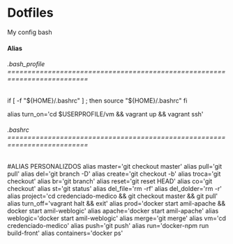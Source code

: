 # Dotfiles
My config bash

#### Alias

###### .bash_profile ==========================================================================

if [ -f "${HOME}/.bashrc" ] ; then
  source "${HOME}/.bashrc"
fi

alias turn_on='cd $USERPROFILE/vm && vagrant up && vagrant ssh'


###### .bashrc ==========================================================================

#ALIAS PERSONALIZDOS
alias master='git checkout master'
alias pull='git pull'
alias del='git branch -D'
alias create='git checkout -b'
alias troca='git checkout'
alias br='git branch'
alias reset='git reset HEAD'
alias co='git checkout'
alias st='git status'
alias del_file='rm -rf'
alias del_dolder='rm -r'
alias project='cd credenciado-medico && git checkout master && git pull'
alias turn_off='vagrant halt && exit'
alias prod='docker start amil-apache && docker start amil-weblogic'
alias apache='docker start amil-apache'
alias weblogic='docker start amil-weblogic'
alias merge='git merge'
alias vm='cd credenciado-medico'
alias push='git push'
alias run='docker-npm run build-front'
alias containers='docker ps'
